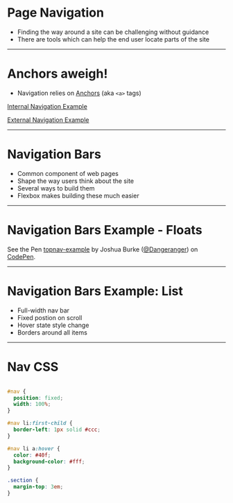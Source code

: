 # Page Navigation

* Finding the way around a site can be challenging without guidance
* There are tools which can help the end user locate parts of the site

---

# Anchors aweigh!

* Navigation relies on [Anchors](https://developer.mozilla.org/en-US/docs/Web/HTML/Element/a) (aka `<a>` tags)

[Internal Navigation Example](/lessons/responsive_layout/navigation-anchors-internal.html)

[External Navigation Example](/lessons/responsive_layout/navigation-anchors-external-0.html)

---

# Navigation Bars

* Common component of web pages
* Shape the way users think about the site
* Several ways to build them
* Flexbox makes building these much easier

---

# Navigation Bars Example - Floats

<p data-height="450" data-theme-id="0" data-slug-hash="KGmPVZ" data-default-tab="css,result" data-user="Dangeranger" data-pen-title="topnav-example" class="codepen">See the Pen <a href="https://codepen.io/Dangeranger/pen/KGmPVZ/">topnav-example</a> by Joshua Burke (<a href="https://codepen.io/Dangeranger">@Dangeranger</a>) on <a href="https://codepen.io">CodePen</a>.</p>
<script async src="https://static.codepen.io/assets/embed/ei.js"></script>

---

# Navigation Bars Example: List

  * Full-width nav bar
  * Fixed postion on scroll
  * Hover state style change
  * Borders around all items

---

# Nav CSS

```css

#nav {
  position: fixed;
  width: 100%;
}

#nav li:first-child {
  border-left: 1px solid #ccc;
}

#nav li a:hover {
  color: #40f;
  background-color: #fff;
}

.section {
  margin-top: 3em;
}
```
